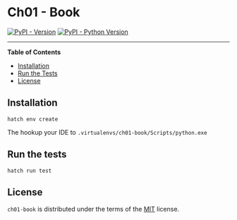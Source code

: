 # Ch01 - Book

[![PyPI - Version](https://img.shields.io/pypi/v/ch01-book.svg)](https://pypi.org/project/ch01-book)
[![PyPI - Python Version](https://img.shields.io/pypi/pyversions/ch01-book.svg)](https://pypi.org/project/ch01-book)

-----

**Table of Contents**

- [Installation](#installation)
- [Run the Tests](#run-the-tests)
- [License](#license)

## Installation

```console
hatch env create
```
The hookup your IDE to `.virtualenvs/ch01-book/Scripts/python.exe`

## Run the tests

```console
hatch run test
```

## License

`ch01-book` is distributed under the terms of the [MIT](https://spdx.org/licenses/MIT.html) license.
